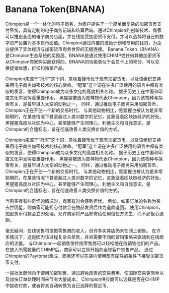 # 

# Banana Token(BNANA)

Chimpion是一个一体化的电子商务，为商户提供了一个简单而复杂的加密货币支付系统，具有定制的电子商务前端和结算后端。通过Chimpion的创新技术，商家可以推出全面的电子商务店面，并在线接受加密货币支付，并可以选择将自己的数字资产设置为基本货币面值。Chimpion通过内置的激励计划和专用的钱包，为企业提供了实体经济与加密货币商务世界的无缝连接。
Banana Token（BNANA）是Chimpion生态系统的奖励层。BNANA是通过使用CHIMP或任何其他加密货币从Chimpion商家购买而获得的。BNANA的功能类似于会员卡上的积分，可以兑换促销优惠，折扣和独家产品。



Chimpion来源于“冠军”这个词，意味着硬币优于现有加密货币，以及该组织支持采用电子商务加密技术的核心使命。“冠军”这个词在许多广泛使用的语言中都有类似的发音，使得Chimpion成为众多文化的高度相关名称。 猴子历史上在中国和印度文化中发挥着重要作用。
黑猩猩被选为吉祥物代表Chimpion，因为该物种与探索有关，是最早进入太空的动物之一。 同样，通过推动电子商务采用加密货币，Chimpion正在开创一个新的交易时代。
与其他动物相比，黑猩猩也被认为是非常聪明的，在某些情况下甚至超过人类对数字的记忆，这象征着区块链经济的好处。 黑猩猩高度以社区为中心，甚至能够产生同理心，利他主义和自我意识，是Chimpion的合适标志，旨在彻底改善人类交换价值的方式。

Chimpion来源于“冠军”这个词，意味着硬币优于现有加密货币，以及该组织支持采用电子商务加密技术的核心使命。“冠军”这个词在许多广泛使用的语言中都有类似的发音，使得Chimpion成为众多文化的高度相关名称。 猴子历史上在中国和印度文化中发挥着重要作用。
黑猩猩被选为吉祥物代表Chimpion，因为该物种与探索有关，是最早进入太空的动物之一。 同样，通过推动电子商务采用加密货币，Chimpion正在开创一个新的交易时代。
与其他动物相比，黑猩猩也被认为是非常聪明的，在某些情况下甚至超过人类对数字的记忆，这象征着区块链经济的好处。 黑猩猩高度以社区为中心，甚至能够产生同理心，利他主义和自我意识，是Chimpion的合适标志，旨在彻底改善人类交换价值的方式。

当购买者有些奇怪的情况时，商家有时会感到担忧。 例如，如果订单的名称为某去世明星，则商家可能担心付款会在物品发货后作为退款退回。 使用Chimpion，加密货币付款会立即处理，允许商家将产品邮寄给任何信任方先生，而不必担心退款。

毫无疑问，在线销售将提振零售商的收入，但许多实体店仍未在网上销售。 在许多情况下，这是因为该过程复杂且昂贵，并且需要不同的营销策略来驱动到在线商店的流量。
与Chimpion一起销售使传统零售商可以轻松地在线销售他们的产品。 在放入所需数量的CHIMP后，商家可以立即开始向全球客户销售产品。 通过Chimpion的Paytomat集成，商家还可以在店内使用现有硬件的条件下接受加密货币支付。

一些批发商倾向于使用加密销售，通过避免昂贵的交易费用，使国际交易更简单以及加快订单处理时间来节省大量成本。 Chimpion供应商可以选择是否在CHIMP中接收付款，或者将其自动转换为自己选择的稳定币。

